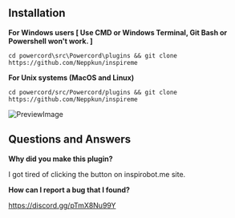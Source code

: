 ## Installation
**For Windows users [ Use CMD or Windows Terminal, Git Bash or Powershell won't work. ]**
```
cd powercord\src\Powercord\plugins && git clone https://github.com/Neppkun/inspireme
```
**For Unix systems (MacOS and Linux)**
```
cd powercord/src/Powercord/plugins && git clone https://github.com/Neppkun/inspireme
```

![PreviewImage](https://staff.tnylnk.org/img/193854190621.gif)

## Questions and Answers

**Why did you make this plugin?**

I got tired of clicking the button on inspirobot.me site.

**How can I report a bug that I found?**

https://discord.gg/pTmX8Nu99Y
